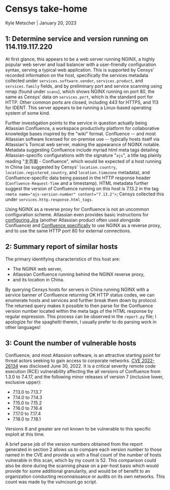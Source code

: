 # Censys take-home
Kyle Metscher | January 20, 2023

## 1: Determine service and version running on 114.119.117.220
At first glance, this appears to be a web server running NGINX, a highly popular web server and load balancer with a user-friendly configuration syntax, serving a typical web application. This is supported 
by Censys' recorded information on the host, specifically the services metadata collected under `services.software.vendor`, `services.product`, and `services.family` fields, and by preliminary port and service scanning 
using nmap (found under `scans`), which shows NGINX running on port 80, the same as Censys' data on `services.port`, which is the standard port for HTTP. Other common ports are closed, including 443 
for HTTPS, and 113 for IDENT. This server appears to be running a Linux-based operating system of some kind.

Further investigation points to the service in question actually being Atlassian Confluence, a workspace productivity platform for collaborative knowledge bases inspired by the "wiki" format. 
Confluence -- and most Atlassian software licensed for on-premise use -- typically hosts itself via Atlassian's Tomcat web server, making the appearance of NGINX notable. Metadata suggesting Confluence 
include myriad html meta tags detailing Atlassian-specific configurations with the signature "`ajs`", a title tag plainly reading "主页面 - Confluence", which would be expected of a host running in China
(as suggested by Censys' `location.country`, `location.registered_country`, and `location.timezone` metadata), and Confluence-specific data being passed in the HTTP response header (`Confluence-Request-Time` and a timestamp).
HTML metadata further suggest the version of Confluence running on this host is 7.13.2 in the tag `<meta name="ajs-version-number" content="7.13.2">`; Censys collected this under 
`services.http.response.html_tags`.

Using NGINX as a reverse proxy for Confluence is not an uncommon configuration scheme. Atlassian even provides basic instructions for [configuring Jira](https://confluence.atlassian.com/jirakb/configure-jira-server-to-run-behind-a-nginx-reverse-proxy-426115340.html)
(another Atlassian product often used alongside Confluence) and [Confluence specifically](https://confluence.atlassian.com/confkb/how-to-use-nginx-to-proxy-requests-for-confluence-313459790.html) 
to use NGINX as a reverse proxy, and to use the same HTTP port 80 for external connections. 

## 2: Summary report of similar hosts 
The primary identifying characteristics of this host are:

- The NGINX web server,
- Atlassian Confluence running behind the NGINX reverse proxy,
- and its location in China.

By querying Censys hosts for servers in China running NGINX with a service banner of Confluence returning OK HTTP status codes, we can enumerate hosts and services and further break them down by protocol.
The returned query makes it possible to then parse for the Confluence version number located within the meta tags of the HTML response by regular expression. This process can be observed in the `report.py` file;
I apologize for the spaghetti therein, I usually prefer to do parsing work in other languages!

## 3: Count the number of vulnerable hosts
Confluence, and most Atlassion software, is an attractive starting point for threat actors seeking to gain access to corporate networks. [CVE 2022-26134](https://nvd.nist.gov/vuln/detail/CVE-2022-26134) was disclosed June 30, 2022. It is a critical
severity remote code execution (RCE) vulnerability affecting the all versions of Confluence from 1.3.0 to 7.4.17, and the following minor releases of version 7 (inclusive lower, exclusive upper):

- 7.13.0 to 7.13.7
- 7.14.0 to 7.14.3
- 7.15.0 to 7.15.2
- 7.16.0 to 7.16.4
- 7.17.0 to 7.17.4
- 7.18.0 to 7.18.1

Versions 8 and greater are not known to be vulnerable to this specific exploit at this time.

A brief parse job of the version numbers obtained from the report generated in section 2 allows us to compare each version number to those named in the CVE and provide us with a final count of the number of hosts vulnerable in this scan,
which by my count is 52. This comparison could also be done during the scanning phase on a per-host basis which would provide for some additional granularity, and would be of benefit to an organization
conducting reconnaissance or audits on its own networks. This count was made by the vulncount.go script.
